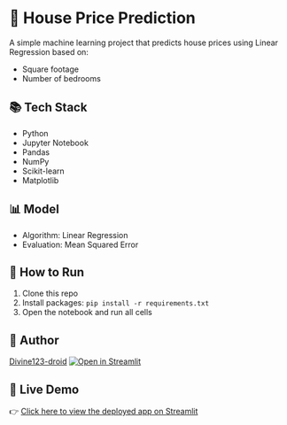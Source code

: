 # 🏡 House Price Prediction

A simple machine learning project that predicts house prices using Linear Regression based on:
- Square footage
- Number of bedrooms

## 📚 Tech Stack
- Python
- Jupyter Notebook
- Pandas
- NumPy
- Scikit-learn
- Matplotlib

## 📊 Model
- Algorithm: Linear Regression
- Evaluation: Mean Squared Error

## 🚀 How to Run
1. Clone this repo
2. Install packages: `pip install -r requirements.txt`
3. Open the notebook and run all cells

## 🧠 Author
[Divine123-droid](https://github.com/divine123-droid)
[![Open in Streamlit](https://static.streamlit.io/badges/streamlit_badge_black_white.svg)](https://house-price-prediction-cggb9g3fauj5jviqnpwf5j.streamlit.app/)

## 🚀 Live Demo

👉 [Click here to view the deployed app on Streamlit](https://house-price-prediction-cggb9g3fauj5jviqnpwf5j.streamlit.app/)
